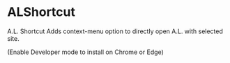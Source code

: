 # ALShortcut
A.L. Shortcut
Adds context-menu option to directly open A.L. with selected site.

(Enable Developer mode to install on Chrome or Edge)
